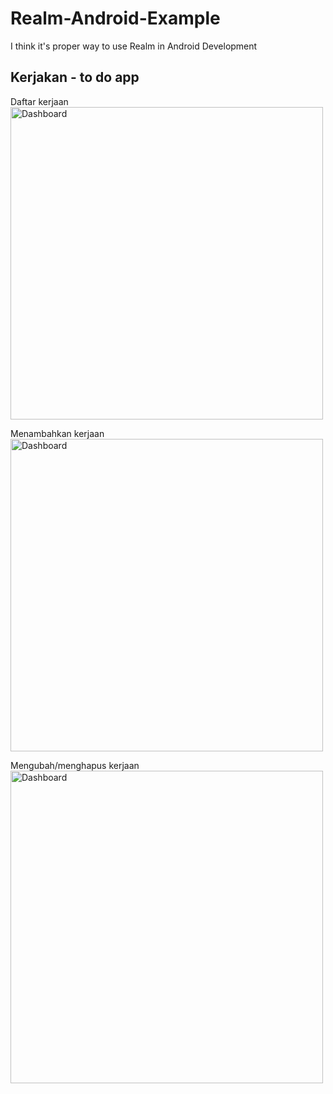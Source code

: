 # Realm-Android-Example

I think it's proper way to use Realm in Android Development

## Kerjakan - to do app
Daftar kerjaan
<img src="https://lh5.googleusercontent.com/lQ5BKPIiW5v9qPvtVvu8Ym_VQLg6WoyvVSqeMXcPxu5QAssTehscdzBEw1v-mgEOsE5uUhLYZfX6YYc=w1324-h650-rw" alt="Dashboard" height="500"/>

Menambahkan kerjaan
<img src="https://lh4.googleusercontent.com/LBicn5IJEcbzJNhllJtGXTnRT2ZfwzQzgjsmjIrL-E-yPfrhoHIZ6beBM0Purhe_Rzfu3J0HWwT7Id8=w1324-h650-rw" alt="Dashboard" height="500"/>

Mengubah/menghapus kerjaan
<img src="https://lh5.googleusercontent.com/PRx7rWQmiNcf4bbraKdDEYK1w6-DHWuvGKgHeSjLAFhummou0DeZtN0zCRv2a740dN0gjBQS9ynzARM=w1324-h650-rw" alt="Dashboard" height="500"/>
